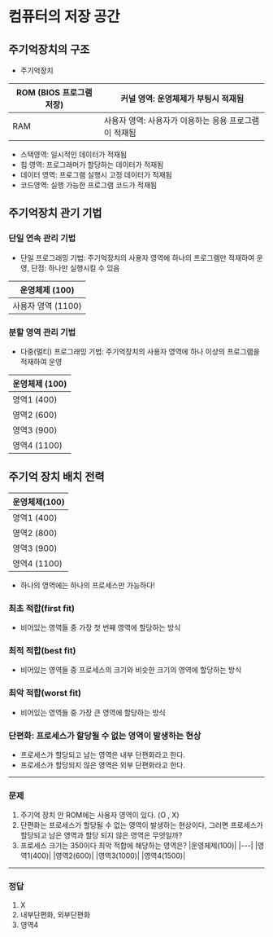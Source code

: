 # 컴퓨터의 저장 공간

## 주기억장치의 구조

- 주기억장치

| ROM (BIOS 프로그램 저장) | 커널 영역: 운영체제가 부팅시 적재됨|
|---|---|
| RAM | 사용자 영역: 사용자가 이용하는 응용 프로그램이 적재됨|
  - 스택영역: 일시적인  데이터가 적재됨
  - 힙 영역: 프로그래머가 할당하는 데이터가 적재됨
  - 데이터 영역: 프로그램 실행시 고정 데이터가 적재됨
  - 코드영역: 실행 가능한 프로그램 코드가 적재됨

## 주기억장치 관기 기법
### 단일 연속 관리 기법
  - 단일 프로그래밍 기법: 주기억장치의 사용자 영역에 하나의 프로그램만 적재하여 운영, 단점: 하나만 실행시킬 수 있음

| 운영체제 (100)|
|---|
| 사용자 영역 (1100) |

### 분할 영역 관리 기법
  - 다중(멀티) 프로그래밍 기법: 주기억장치의 사용자 영역에 하나 이상의 프로그램을 적재하여 운영

|운영체제 (100)|
|---|
|영역1 (400)|
|영역2 (600)|
|영역3 (900)|
|영역4 (1100)|

## 주기억 장치 배치 전력

|운영체제(100)|
|---|
|영역1 (400)|
|영역2 (800)|
|영역3 (900)|
|영역4 (1100)|

- 하나의 영역에는 하나의 프로세스만 가능하다!
  
### 최초 적합(first fit)
  - 비어있는 영역들 중 가장 첫 번째 영역에 할당하는 방식
### 최적 적합(best fit)
  - 비어있는 영역들 중 프로세스의 크기와 비슷한 크기의 영역에 할당하는 방식
### 최악 적합(worst fit)
  - 비어있는 영역들 중 가장 큰 영역에 할당하는 방식

### 단편화: 프로세스가 할당될 수 없는 영역이 발생하는 현상
  - 프로세스가 할당되고 남는 영역은 내부 단편화라고 한다.
  - 프로세스가 할당되지 않은 영역은 외부 단편화라고 한다.

---
### 문제
  1. 주기억 장치 안 ROM에는 사용자 영역이 있다. (O , X)
  2. 단편화는 프로세스가 할당될 수 없는 영역이 발생하는 현상이다, 그러면 프로세스가 할당되고 남은 영역과 할당 되지 않은 영역은 무엇일까?
  3. 프로세스 크기는 350이다 최악 적합에 해당하는 영역은?
     |운영체제(100)|
     |---|
     |영역1(400)|
     |영역2(600)|
     |영역3(1000)|
     |영역4(1500)|
---
### 정답
  1. X
  2. 내부단편화, 외부단편화
  3. 영역4

